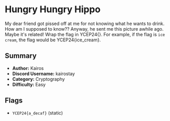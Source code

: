 # Hungry Hungry Hippo
My dear friend got pissed off at me for not knowing what he wants to drink. How am I supposed to know?? Anyway, he sent me this picture awhile ago. Maybe it's related! Wrap the flag in YCEP24{}. For example, if the flag is `ice cream`, the flag would be YCEP24{ice_cream}.

## Summary
- **Author:** Kairos
- **Discord Username:** kairostay 
- **Category:** Cryptography
- **Difficulty:** Easy

## Flags
- `YCEP24{a_decaf}` (static)